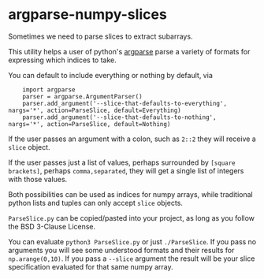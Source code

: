 # argparse-numpy-slices

Sometimes we need to parse slices to extract subarrays.

This utility helps a user of python's [argparse](https://docs.python.org/3/library/argparse.html) parse a variety of formats for expressing which indices to take.

You can default to include everything or nothing by default, via
```
    import argparse
    parser = argparse.ArgumentParser()
    parser.add_argument('--slice-that-defaults-to-everything', nargs='*', action=ParseSlice, default=Everything)
    parser.add_argument('--slice-that-defaults-to-nothing',    nargs='*', action=ParseSlice, default=Nothing)
```

If the user passes an argument with a colon, such as `2::2` they will receive a `slice` object.

If the user passes just a list of values, perhaps surrounded by `[square brackets]`, perhaps `comma,separated`, they will get a single list of integers with those values.

Both possibilities can be used as indices for numpy arrays, while traditional python lists and tuples can only accept `slice` objects.

`ParseSlice.py` can be copied/pasted into your project, as long as you follow the BSD 3-Clause License.

You can evaluate `python3 ParseSlice.py` or just `./ParseSlice`.  If you pass no arguments you will see some understood formats and their results for `np.arange(0,10)`.  If you pass a `--slice` argument the result will be your slice specification evaluated for that same numpy array.
